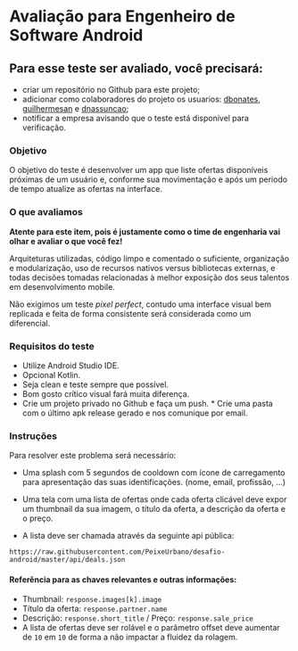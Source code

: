 # Avaliação para Engenheiro de Software Android

## Para esse teste ser avaliado, você precisará:
* criar um repositório no Github para este projeto;
* adicionar como colaboradores do projeto os usuarios: [dbonates](https://github.com/dbonates), [guilhermesan](https://github.com/guilhermesan) e [dnassuncao](https://github.com/dnassuncao);
* notificar a empresa avisando que o teste está disponível para verificação.

### Objetivo

O objetivo do teste é desenvolver um app que liste ofertas disponíveis próximas de um usuário e, conforme sua movimentação e após um período de tempo atualize as ofertas na interface.

### O que avaliamos

**Atente para este item, pois é justamente como o time de engenharia vai olhar e avaliar o que você fez!**

Arquiteturas utilizadas, código limpo e comentado o suficiente, organização e modularização, uso de recursos nativos versus bibliotecas externas, e todas decisões tomadas relacionadas à melhor exposição dos seus talentos em desenvolvimento mobile.

Não exigimos um teste _pixel perfect_, contudo uma interface visual bem replicada e feita de forma consistente será considerada como um diferencial.


### Requisitos do teste

* Utilize Android Studio IDE.
* Opcional Kotlin.
* Seja clean e teste sempre que possível.
* Bom gosto crítico visual fará muita diferença.
* Crie um projeto privado no Github e faça um push. * Crie uma pasta com o último apk release gerado e nos comunique por email.

### Instruções

Para resolver este problema será necessário:

* Uma splash com 5 segundos de cooldown com ícone de carregamento para apresentação das suas identificações. (nome, email, profissão, …)

* Uma tela com uma lista de ofertas onde cada oferta clicável deve expor um thumbnail da sua imagem, o título da oferta, a descrição da oferta e o preço.

* A lista deve ser chamada através da seguinte api pública:

```
https://raw.githubusercontent.com/PeixeUrbano/desafio-android/master/api/deals.json
```

#### Referência para as chaves relevantes e outras informações:

- Thumbnail: `response.images[k].image`
- Título da oferta: `response.partner.name`
- Descrição: `response.short_title`   /   Preço: `response.sale_price`
- A lista de ofertas deve ser rolável e o parâmetro offset deve aumentar de `10` em `10` de forma a não impactar a fluidez da rolagem.